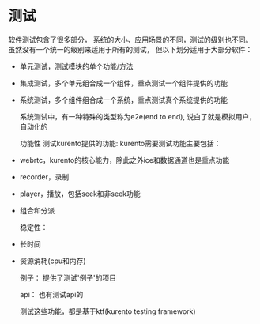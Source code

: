 # 测试
  软件测试包含了很多部分，
系统的大小、应用场景的不同，测试的级别也不同。
虽然没有一个统一的级别来适用于所有的测试，
但以下划分适用于大部分软件：

* 单元测试，测试模块的单个功能/方法
* 集成测试，多个单元组合成一个组件，重点测试一个组件提供的功能
* 系统测试，多个组件组合成一个系统，重点测试真个系统提供的功能


  系统测试中，有一种特殊的类型称为e2e(end to end),
说白了就是模拟用户，自动化的


  功能性 测试kurento提供的功能:
  kurento需要测试功能主要包括：
* webrtc，kurento的核心能力，除此之外ice和数据通道也是重点功能
* recorder，录制
* player，播放，包括seek和非seek功能
* 组合和分派

  稳定性：
* 长时间
* 资源消耗(cpu和内存)

  例子：
提供了测试'例子'的项目

  api：
也有测试api的

  测试这些功能，都是基于ktf(kurento testing framework)


